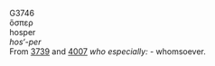 G3746  
ὅσπερ  
hosper  
*hos‘-per*  
From [3739](g3739) and [4007](g4007) *who* *especially:* - whomsoever.  
